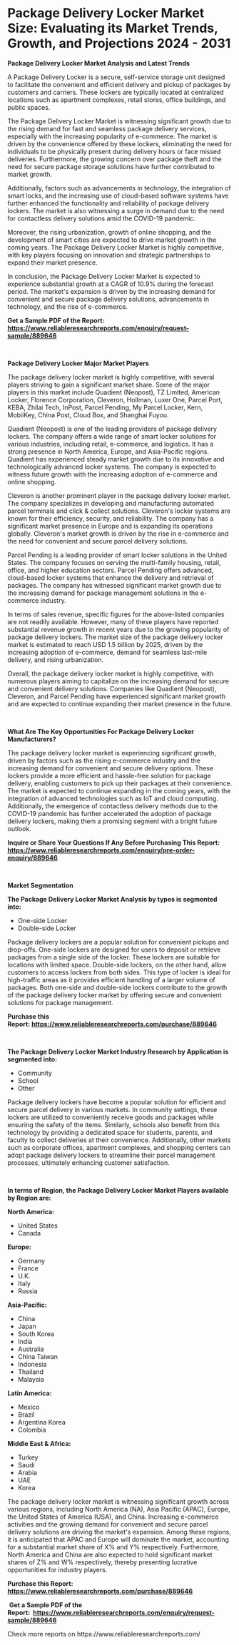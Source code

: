 <p><h1>Package Delivery Locker Market Size: Evaluating its Market Trends, Growth, and Projections 2024 - 2031</h1></p><p><strong>Package Delivery Locker Market Analysis and Latest Trends</strong></p>
<p><p>A Package Delivery Locker is a secure, self-service storage unit designed to facilitate the convenient and efficient delivery and pickup of packages by customers and carriers. These lockers are typically located at centralized locations such as apartment complexes, retail stores, office buildings, and public spaces.</p><p>The Package Delivery Locker Market is witnessing significant growth due to the rising demand for fast and seamless package delivery services, especially with the increasing popularity of e-commerce. The market is driven by the convenience offered by these lockers, eliminating the need for individuals to be physically present during delivery hours or face missed deliveries. Furthermore, the growing concern over package theft and the need for secure package storage solutions have further contributed to market growth.</p><p>Additionally, factors such as advancements in technology, the integration of smart locks, and the increasing use of cloud-based software systems have further enhanced the functionality and reliability of package delivery lockers. The market is also witnessing a surge in demand due to the need for contactless delivery solutions amid the COVID-19 pandemic.</p><p>Moreover, the rising urbanization, growth of online shopping, and the development of smart cities are expected to drive market growth in the coming years. The Package Delivery Locker Market is highly competitive, with key players focusing on innovation and strategic partnerships to expand their market presence.</p><p>In conclusion, the Package Delivery Locker Market is expected to experience substantial growth at a CAGR of 10.9% during the forecast period. The market's expansion is driven by the increasing demand for convenient and secure package delivery solutions, advancements in technology, and the rise of e-commerce.</p></p>
<p><strong>Get a Sample PDF of the Report:&nbsp; <a href="https://www.reliableresearchreports.com/enquiry/request-sample/889646">https://www.reliableresearchreports.com/enquiry/request-sample/889646</a></strong></p>
<p>&nbsp;</p>
<p><strong>Package Delivery Locker Major Market Players</strong></p>
<p><p>The package delivery locker market is highly competitive, with several players striving to gain a significant market share. Some of the major players in this market include Quadient (Neopost), TZ Limited, American Locker, Florence Corporation, Cleveron, Hollman, Luxer One, Parcel Port, KEBA, Zhilai Tech, InPost, Parcel Pending, My Parcel Locker, Kern, MobiiKey, China Post, Cloud Box, and Shanghai Fuyou.</p><p>Quadient (Neopost) is one of the leading providers of package delivery lockers. The company offers a wide range of smart locker solutions for various industries, including retail, e-commerce, and logistics. It has a strong presence in North America, Europe, and Asia-Pacific regions. Quadient has experienced steady market growth due to its innovative and technologically advanced locker systems. The company is expected to witness future growth with the increasing adoption of e-commerce and online shopping.</p><p>Cleveron is another prominent player in the package delivery locker market. The company specializes in developing and manufacturing automated parcel terminals and click & collect solutions. Cleveron's locker systems are known for their efficiency, security, and reliability. The company has a significant market presence in Europe and is expanding its operations globally. Cleveron's market growth is driven by the rise in e-commerce and the need for convenient and secure parcel delivery solutions.</p><p>Parcel Pending is a leading provider of smart locker solutions in the United States. The company focuses on serving the multi-family housing, retail, office, and higher education sectors. Parcel Pending offers advanced, cloud-based locker systems that enhance the delivery and retrieval of packages. The company has witnessed significant market growth due to the increasing demand for package management solutions in the e-commerce industry.</p><p>In terms of sales revenue, specific figures for the above-listed companies are not readily available. However, many of these players have reported substantial revenue growth in recent years due to the growing popularity of package delivery lockers. The market size of the package delivery locker market is estimated to reach USD 1.5 billion by 2025, driven by the increasing adoption of e-commerce, demand for seamless last-mile delivery, and rising urbanization.</p><p>Overall, the package delivery locker market is highly competitive, with numerous players aiming to capitalize on the increasing demand for secure and convenient delivery solutions. Companies like Quadient (Neopost), Cleveron, and Parcel Pending have experienced significant market growth and are expected to continue expanding their market presence in the future.</p></p>
<p>&nbsp;</p>
<p><strong>What Are The Key Opportunities For Package Delivery Locker Manufacturers?</strong></p>
<p><p>The package delivery locker market is experiencing significant growth, driven by factors such as the rising e-commerce industry and the increasing demand for convenient and secure delivery options. These lockers provide a more efficient and hassle-free solution for package delivery, enabling customers to pick up their packages at their convenience. The market is expected to continue expanding in the coming years, with the integration of advanced technologies such as IoT and cloud computing. Additionally, the emergence of contactless delivery methods due to the COVID-19 pandemic has further accelerated the adoption of package delivery lockers, making them a promising segment with a bright future outlook.</p></p>
<p><strong>Inquire or Share Your Questions If Any Before Purchasing This Report: <a href="https://www.reliableresearchreports.com/enquiry/pre-order-enquiry/889646">https://www.reliableresearchreports.com/enquiry/pre-order-enquiry/889646</a></strong></p>
<p>&nbsp;</p>
<p><strong>Market Segmentation</strong></p>
<p><strong>The Package Delivery Locker Market Analysis by types is segmented into:</strong></p>
<p><ul><li>One-side Locker</li><li>Double-side Locker</li></ul></p>
<p><p>Package delivery lockers are a popular solution for convenient pickups and drop-offs. One-side lockers are designed for users to deposit or retrieve packages from a single side of the locker. These lockers are suitable for locations with limited space. Double-side lockers, on the other hand, allow customers to access lockers from both sides. This type of locker is ideal for high-traffic areas as it provides efficient handling of a larger volume of packages. Both one-side and double-side lockers contribute to the growth of the package delivery locker market by offering secure and convenient solutions for package management.</p></p>
<p><strong>Purchase this Report:&nbsp;<a href="https://www.reliableresearchreports.com/purchase/889646">https://www.reliableresearchreports.com/purchase/889646</a></strong></p>
<p>&nbsp;</p>
<p><strong>The Package Delivery Locker Market Industry Research by Application is segmented into:</strong></p>
<p><ul><li>Community</li><li>School</li><li>Other</li></ul></p>
<p><p>Package delivery lockers have become a popular solution for efficient and secure parcel delivery in various markets. In community settings, these lockers are utilized to conveniently receive goods and packages while ensuring the safety of the items. Similarly, schools also benefit from this technology by providing a dedicated space for students, parents, and faculty to collect deliveries at their convenience. Additionally, other markets such as corporate offices, apartment complexes, and shopping centers can adopt package delivery lockers to streamline their parcel management processes, ultimately enhancing customer satisfaction.</p></p>
<p>&nbsp;</p>
<p><strong>In terms of Region, the Package Delivery Locker Market Players available by Region are:</strong></p>
<p>
    <p> <strong> North America: </strong>
        <ul>
            <li>United States</li>
            <li>Canada</li>
        </ul>
        </p> 
    <p> <strong> Europe: </strong>
        <ul>
            <li>Germany</li>
            <li>France</li>
            <li>U.K.</li>
            <li>Italy</li>
            <li>Russia</li>
        </ul>
        </p> 
    <p> <strong> Asia-Pacific: </strong>
        <ul>
            <li>China</li>
            <li>Japan</li>
            <li>South Korea</li>
            <li>India</li>
            <li>Australia</li>
            <li>China Taiwan</li>
            <li>Indonesia</li>
            <li>Thailand</li>
            <li>Malaysia</li>
        </ul>
        </p> 
    <p> <strong> Latin America: </strong>
        <ul>
            <li>Mexico</li>
            <li>Brazil</li>
            <li>Argentina Korea</li>
            <li>Colombia</li>
        </ul>
        </p> 
    <p> <strong> Middle East & Africa: </strong>
        <ul>
            <li>Turkey</li>
            <li>Saudi</li>
            <li>Arabia</li>
            <li>UAE</li>
            <li>Korea</li>
        </ul>
    </p>
    </p>
<p><p>The package delivery locker market is witnessing significant growth across various regions, including North America (NA), Asia Pacific (APAC), Europe, the United States of America (USA), and China. Increasing e-commerce activities and the growing demand for convenient and secure parcel delivery solutions are driving the market's expansion. Among these regions, it is anticipated that APAC and Europe will dominate the market, accounting for a substantial market share of X% and Y% respectively. Furthermore, North America and China are also expected to hold significant market shares of Z% and W% respectively, thereby presenting lucrative opportunities for industry players.</p></p>
<p><strong>Purchase this Report: <a href="https://www.reliableresearchreports.com/purchase/889646">https://www.reliableresearchreports.com/purchase/889646</a></strong></p>
<p>&nbsp;<strong>Get a Sample PDF of the Report:&nbsp;&nbsp;<a href="https://www.reliableresearchreports.com/enquiry/request-sample/889646">https://www.reliableresearchreports.com/enquiry/request-sample/889646</a></strong></p>
<p><strong></strong></p>
<p>Check more reports on https://www.reliableresearchreports.com/</p>
